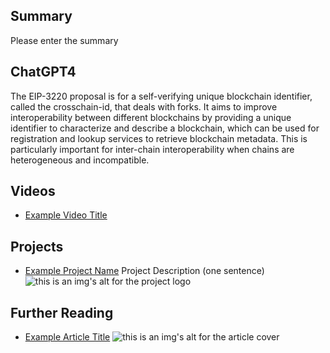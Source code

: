 ## Summary

Please enter the summary

## ChatGPT4

The EIP-3220 proposal is for a self-verifying unique blockchain identifier, called the crosschain-id, that deals with forks. It aims to improve interoperability between different blockchains by providing a unique identifier to characterize and describe a blockchain, which can be used for registration and lookup services to retrieve blockchain metadata. This is particularly important for inter-chain interoperability when chains are heterogeneous and incompatible.

## Videos

- [Example Video Title](https://www.youtube.com/watch?v=TDGq4aeevgY)

## Projects

- [Example Project Name](https://xxxx.xxx/xxxxx) Project Description (one sentence) ![this is an img's alt for the project logo](https://xxxx.xxx/project-logo.xxx)

## Further Reading

- [Example Article Title](https://xxxx.xxx/xxxxx) ![this is an img's alt for the article cover](https://xxxx.xxx/article-cover.xxx)
